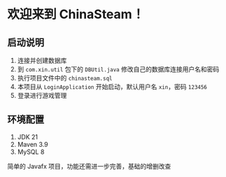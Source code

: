 # 欢迎来到 ChinaSteam！

## 启动说明
1. 连接并创建数据库
2. 到 `com.xin.util` 包下的 `DBUtil.java` 修改自己的数据库连接用户名和密码
3. 执行项目文件中的 `chinasteam.sql` 
4. 本项目从 `LoginApplication` 开始启动，默认用户名 `xin`，密码 `123456`
5. 登录进行游戏管理

## 环境配置
1. JDK 21
2. Maven 3.9
3. MySQL 8

简单的 Javafx 项目，功能还需进一步完善，基础的增删改查